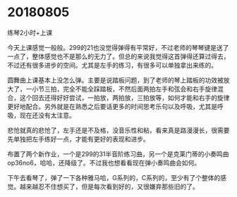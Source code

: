 # 20180805

练琴2小时+上课

今天上课感觉一般般。299的21也没觉得弹得有平常好，不过老师的琴琴键是送了一点了，整体感觉也不是那么的无力了。但总的来说我觉得这首弹得还算过得去，不过还有很多进步的空间。尤其是左手的练习，有很多可以单独拿出来练的。

圆舞曲上课基本上没怎么弹。主要是说踏板问题，到了老师的琴上踏板的功效被放大了，一小节三拍，完全不能全踩踏板，不然后面两拍左手和弦会和右手旋律混合，这个回去还得好好尝试，一拍放，两拍放，三拍放等，如何才能和右手的旋律更好地配合。另外就是在熟悉之后要话更多的时间思考乐句以及呼吸，尤其是呼吸，现在还没有太注意。

悲怆就真的悲怆了，左手还是不及格，没音乐性和粘，看来真是路漫漫长，很需要先单独把左手练好一点，才能有更好的表现和进步。

布置了两个新作业，一个是299的31半音阶练习曲，另一个是克莱门蒂的小奏鸣曲op36no6，哈哈，还降级了。不过我也想看看现在弹小奏鸣曲会如何。

下午去看琴了，弹了一下各种雅马哈，G系列的，C系列的，至少有了个整体的感觉。越来越忍不住想买了，但是每次看到好的，又很嫌弃那些旧的了。
